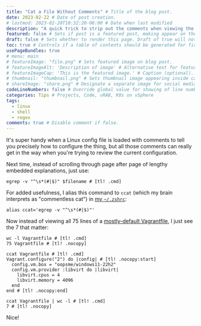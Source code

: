 ```yaml
---
title: "Cat a File Without Comments" # Title of the blog post.
date: 2023-02-22 # Date of post creation.
# lastmod: 2023-02-20T10:32:20-06:00 # Date when last modified
description: "A quick trick to strip out the comments when viewing the contents of a file." # Description used for search engine.
featured: false # Sets if post is a featured post, making appear on the home page side bar.
draft: false # Sets whether to render this page. Draft of true will not be rendered.
toc: true # Controls if a table of contents should be generated for first-level links automatically.
usePageBundles: true
# menu: main
# featureImage: "file.png" # Sets featured image on blog post.
# featureImageAlt: 'Description of image' # Alternative text for featured image.
# featureImageCap: 'This is the featured image.' # Caption (optional).
# thumbnail: "thumbnail.png" # Sets thumbnail image appearing inside card on homepage.
# shareImage: "share.png" # Designate a separate image for social media sharing.
codeLineNumbers: false # Override global value for showing of line numbers within code block.
categories: Tips # Projects, Code, vRA8, K8s on vSphere
tags:
  - linux
  - shell
  - regex
comments: true # Disable comment if false.
---
```

It's super handy when a Linux config file is loaded with comments to tell you precisely how to configure the thing, but all those comments can really get in the way when you're trying to review the current configuration.

Next time, instead of scrolling through page after page of lengthy embedded explanations, just use:
```shell
egrep -v "^\s*(#|$)" $filename # [tl! .cmd]
```

For added usefulness, I alias this command to `ccat` (which my brain interprets as "commentless cat") in [my `~/.zshrc`](https://github.com/jbowdre/dotfiles/blob/main/zsh/.zshrc):
```shell
alias ccat='egrep -v "^\s*(#|$)"'
```

Now instead of viewing all 75 lines of a [mostly-default Vagrantfile](/create-vms-chromebook-hashicorp-vagrant), I just see the 7 that matter:
```shell
wc -l Vagrantfile # [tl! .cmd]
75 Vagrantfile # [tl! .nocopy]
```

```shell
ccat Vagrantfile # [tl! .cmd]
Vagrant.configure("2") do |config| # [tl! .nocopy:start]
  config.vm.box = "oopsme/windows11-22h2"
  config.vm.provider :libvirt do |libvirt|
    libvirt.cpus = 4
    libvirt.memory = 4096
  end
end # [tl! .nocopy:end]
```

```shell
ccat Vagrantfile | wc -l # [tl! .cmd]
7 # [tl! .nocopy]
```

Nice!
